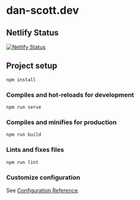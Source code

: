 # dan-scott.dev

## Netlify Status 
[![Netlify Status](https://api.netlify.com/api/v1/badges/e1d9ea8f-728c-4125-bda3-e18779614692/deploy-status)](https://app.netlify.com/sites/dan-scott/deploys)

## Project setup
```
npm install
```

### Compiles and hot-reloads for development
```
npm run serve
```

### Compiles and minifies for production
```
npm run build
```

### Lints and fixes files
```
npm run lint
```

### Customize configuration
See [Configuration Reference](https://cli.vuejs.org/config/).

